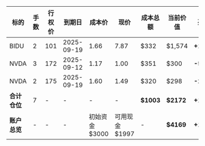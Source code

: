 | 标的       | 手数 | 行权价 | 到期日        | 成本价         | 现价          | 成本总额       | 当前价值       | 盈亏        | 仓位占比  |
| -------- | -- | --- | ---------- | ----------- | ----------- | ---------- | ---------- | --------- | ----- |
| BIDU     | 2  | 101 | 2025-09-19 | 1.66        | 7.87        | \$332      | \$1,574    | **+1242** | 72.5% |
| NVDA     | 3  | 172 | 2025-09-12 | 1.17        | 1.00        | \$351      | \$300      | **-51**   | 13.8% |
| NVDA     | 2  | 175 | 2025-09-19 | 1.60        | 1.49        | \$320      | \$298      | **-22**   | 13.7% |
| **合计仓位** | 7  | -   | -          | -           | -           | **\$1003** | **\$2172** | **+1169** | 100%  |
| **账户总览** | -  | -   | -          | 初始资金 \$3000 | 可用现金 \$1997 | -          | **\$4169** | **+1169** | -     |
